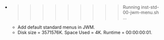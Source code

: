 * >>>>>>>>> Running inst-std-00-jwm-menu.sh ...
  * Add default standard menus in JWM.
  * Disk size = 3571576K. Space Used = 4K. Runtime = 00:00:00:01.
